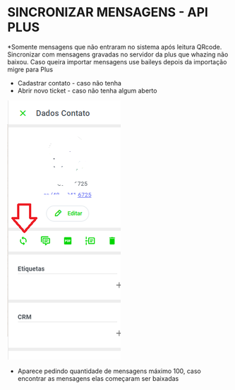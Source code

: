 # SINCRONIZAR MENSAGENS - API PLUS

\*Somente mensagens que não entraram no sistema após leitura QRcode. Sincronizar com mensagens gravadas no servidor da plus que whazing não baixou. Caso queira importar mensagens use baileys depois da importação migre para Plus



* Cadastrar contato - caso não tenha
* Abrir novo ticket - caso não tenha algum aberto

![print](../Sincronizar_mensagens_API_PLUS/sinc.png)

* Aparece pedindo quantidade de mensagens máximo 100, caso encontrar as mensagens elas começaram ser baixadas
